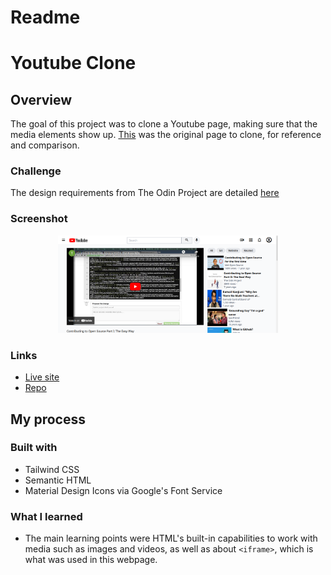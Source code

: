 # Readme
# Youtube Clone

## Overview

The goal of this project was to clone a Youtube page, making sure that the media
elements show up.  [This](https://web.archive.org/web/20200704195750/https://www.youtube.com/watch?v=V74l_zS1x8E) 
was the original page to clone, for reference and comparison.

### Challenge

The design requirements from The Odin Project are detailed
[here](https://www.theodinproject.com/paths/full-stack-javascript/courses/html-and-css/lessons/embedding-images-and-video)

### Screenshot
<p align="center">
  <img src="./screenshot_for_readme.png" alt="screenshot of Youtube clone" width="70%" height="70%">
</p>


### Links

- [Live site](https://mattdimicelli.github.io/Tailwind_Youtube_Video_Player/)
- [Repo](https://github.com/mattdimicelli/Tailwind_Youtube_Video_Player/)

## My process

### Built with

- Tailwind CSS
- Semantic HTML
- Material Design Icons via Google's Font Service

### What I learned

- The main learning points were HTML's built-in capabilities to work with media
such as images and videos, as well as about `<iframe>`, which is what was used 
in this webpage.  
